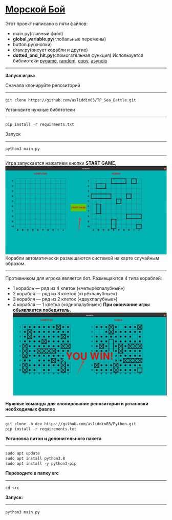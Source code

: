 # [Mорской Бой](<https://ru.wikipedia.org/wiki/%D0%9C%D0%BE%D1%80%D1%81%D0%BA%D0%BE%D0%B9_%D0%B1%D0%BE%D0%B9_(%D0%B8%D0%B3%D1%80%D0%B0)>)

Этот проект написано в пяти файлов:

- main.py(главный файл)
- **global_variable.py**(глобальные перемены)
- button.py(кнопки)
- draw.py(рисует корабли и другие)
- **dotted_and_hit.py**(спомогательная функция)
  Используется библиотеки [pygame](https://www.pygame.org/docs/), [random](https://docs.python.org/3/library/random.html), [copy](https://docs.python.org/3/library/copy.html), [asyncio](https://docs.python.org/3/library/asyncio.html)

---

**Запуск игры:**

Сначала клонируйте репозиторий

---

    git clone https://github.com/asliddin03/TP_Sea_Battle.git

Установите нужные библтотеки

---

    pip install -r requirments.txt

Запуск

---

    python3 main.py

---

Игра запускается нажатием кнопки **START GAME**,
![Кнопка start](Picturec/start.jpg)
Корабли автоматически размещаются системой на карте случайным образом.

---

Противником для игрока является бот.
Размещаются 4 типа кораблей:

- 1 корабль — ряд из 4 клеток («четырёхпалубный»)
- 2 корабля — ряд из 3 клеток («трёхпалубные»)
- 3 корабля — ряд из 2 клеток («двухпалубные»)
- 4 корабля — 1 клетка («однопалубные»)
  **При окончание игры обьявляется победитель.**
  ![end](Picturec/end.jpg)

__Нужные команды для клонирование репозитории и установки необходимых фавлов__
***
    git clone -b dev https://github.com/asliddin03/Python.git
    pip install -r requirements.txt

__Установка питон и допонительного пакета__
***
    sudo apt update
    sudo apt install python3.8
    sudo apt install -y python3-pip
__Переходите в папку src__
***
    cd src
__Запуск:__
***
    python3 main.py

